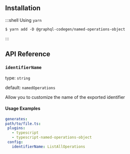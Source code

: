 ## Installation

:::shell Using `yarn`

    $ yarn add -D @graphql-codegen/named-operations-object

:::

## API Reference

### `identifierName`

type: `string`

default: `namedOperations`

Allow you to customize the name of the exported identifier

#### Usage Examples

```yml
generates:
path/to/file.ts:
 plugins:
   - typescript
   - typescript-named-operations-object
 config:
   identifierName: ListAllOperations
```
